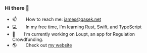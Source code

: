 ### Hi there 👋
- 📫  How to reach me: james@gasek.net
- 💻  In my free time, I'm learning Rust, Swift, and TypeScript
- 🔭  I’m currently working on Loupt, an app for Regulation Crowdfunding.
- 🌎  Check out [my website](https://www.gasek.net)

<!--
**jamesgasek/jamesgasek** is a ✨ _special_ ✨ repository because its `README.md` (this file) appears on your GitHub profile.

Here are some ideas to get you started:

- 🔭 I’m currently working on ...
- 🌱 I’m currently learning ...
- 👯 I’m looking to collaborate on ...
- 🤔 I’m looking for help with ...
- 💬 Ask me about ...
- 📫 How to reach me: ...
- 👯  I’m always happy to collaborate!
- 😄 Pronouns: ...
- ⚡ Fun fact: ...
-->
